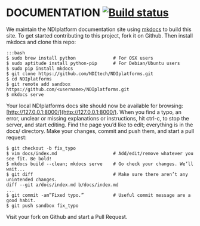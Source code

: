 DOCUMENTATION [![Build status](https://travis-ci.org/nditech/NDIplatforms.svg)](https://travis-ci.org/nditech/NDIplatforms)
=============

We maintain the NDIplatform documentation site using
[mkdocs](http://www.mkdocs.org/) to build this site. To get started
contributing to this project, fork it on Github. Then install mkdocs and clone
this repo:

    :::bash
    $ sudo brew install python              # For OSX users
    $ sudo aptitude install python-pip      # For Debian/Ubuntu users
    $ sudo pip install mkdocs
    $ git clone https://github.com/NDItech/NDIplatforms.git
    $ cd NDIplatforms
    $ git remote add sandbox https://github.com/<username>/NDIplatforms.git
    $ mkdocs serve

Your local NDIplatforms docs site should now be available for browsing:
[http://127.0.0.1:8000/](http://127.0.0.1:8000/). When you find a typo, an error, unclear or missing
explanations or instructions, hit ctrl-c, to stop the server, and start
editing. Find the page you’d like to edit; everything is in the docs/
directory. Make your changes, commit and push them, and start a pull request:

    $ git checkout -b fix_typo
    $ vim docs/index.md                     # Add/edit/remove whatever you see fit. Be bold!
    $ mkdocs build --clean; mkdocs serve    # Go check your changes. We’ll wait...
    $ git diff                              # Make sure there aren’t any unintended changes.
    diff --git a/docs/index.md b/docs/index.md
    ...
    $ git commit -am”Fixed typo.”           # Useful commit message are a good habit.
    $ git push sandbox fix_typo

Visit your fork on Github and start a Pull Request.
